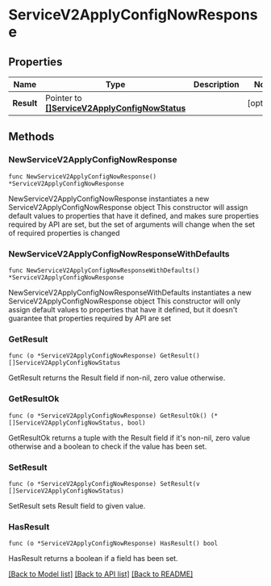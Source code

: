 # ServiceV2ApplyConfigNowResponse

## Properties

Name | Type | Description | Notes
------------ | ------------- | ------------- | -------------
**Result** | Pointer to [**[]ServiceV2ApplyConfigNowStatus**](ServiceV2ApplyConfigNowStatus.md) |  | [optional] 

## Methods

### NewServiceV2ApplyConfigNowResponse

`func NewServiceV2ApplyConfigNowResponse() *ServiceV2ApplyConfigNowResponse`

NewServiceV2ApplyConfigNowResponse instantiates a new ServiceV2ApplyConfigNowResponse object
This constructor will assign default values to properties that have it defined,
and makes sure properties required by API are set, but the set of arguments
will change when the set of required properties is changed

### NewServiceV2ApplyConfigNowResponseWithDefaults

`func NewServiceV2ApplyConfigNowResponseWithDefaults() *ServiceV2ApplyConfigNowResponse`

NewServiceV2ApplyConfigNowResponseWithDefaults instantiates a new ServiceV2ApplyConfigNowResponse object
This constructor will only assign default values to properties that have it defined,
but it doesn't guarantee that properties required by API are set

### GetResult

`func (o *ServiceV2ApplyConfigNowResponse) GetResult() []ServiceV2ApplyConfigNowStatus`

GetResult returns the Result field if non-nil, zero value otherwise.

### GetResultOk

`func (o *ServiceV2ApplyConfigNowResponse) GetResultOk() (*[]ServiceV2ApplyConfigNowStatus, bool)`

GetResultOk returns a tuple with the Result field if it's non-nil, zero value otherwise
and a boolean to check if the value has been set.

### SetResult

`func (o *ServiceV2ApplyConfigNowResponse) SetResult(v []ServiceV2ApplyConfigNowStatus)`

SetResult sets Result field to given value.

### HasResult

`func (o *ServiceV2ApplyConfigNowResponse) HasResult() bool`

HasResult returns a boolean if a field has been set.


[[Back to Model list]](../README.md#documentation-for-models) [[Back to API list]](../README.md#documentation-for-api-endpoints) [[Back to README]](../README.md)


